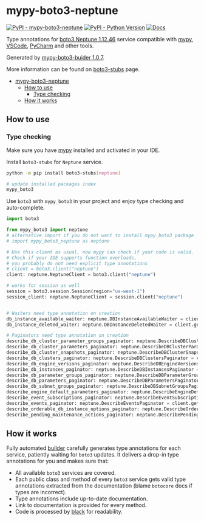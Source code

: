 # mypy-boto3-neptune

[![PyPI - mypy-boto3-neptune](https://img.shields.io/pypi/v/mypy-boto3-neptune.svg?color=blue)](https://pypi.org/project/mypy-boto3-neptune)
[![PyPI - Python Version](https://img.shields.io/pypi/pyversions/mypy-boto3-neptune.svg?color=blue)](https://pypi.org/project/mypy-boto3-neptune)
[![Docs](https://img.shields.io/readthedocs/mypy-boto3-builder.svg?color=blue)](https://mypy-boto3-builder.readthedocs.io/)

Type annotations for
[boto3.Neptune 1.12.46](https://boto3.amazonaws.com/v1/documentation/api/1.12.46/reference/services/neptune.html#Neptune) service
compatible with [mypy](https://github.com/python/mypy), [VSCode](https://code.visualstudio.com/),
[PyCharm](https://www.jetbrains.com/pycharm/) and other tools.

Generated by [mypy-boto3-buider 1.0.7](https://github.com/vemel/mypy_boto3_builder).

More information can be found on [boto3-stubs](https://pypi.org/project/boto3-stubs/) page.

- [mypy-boto3-neptune](#mypy-boto3-neptune)
  - [How to use](#how-to-use)
    - [Type checking](#type-checking)
  - [How it works](#how-it-works)

## How to use

### Type checking

Make sure you have [mypy](https://github.com/python/mypy) installed and activated in your IDE.

Install `boto3-stubs` for `Neptune` service.

```bash
python -m pip install boto3-stubs[neptune]

# update installed packages index
mypy_boto3
```

Use `boto3` with `mypy_boto3` in your project and enjoy type checking and auto-complete.

```python
import boto3

from mypy_boto3 import neptune
# alternative import if you do not want to install mypy_boto3 package
# import mypy_boto3_neptune as neptune

# Use this client as usual, now mypy can check if your code is valid.
# Check if your IDE supports function overloads,
# you probably do not need explicit type annotations
# client = boto3.client("neptune")
client: neptune.NeptuneClient = boto3.client("neptune")

# works for session as well
session = boto3.session.Session(region="us-west-1")
session_client: neptune.NeptuneClient = session.client("neptune")


# Waiters need type annotation on creation
db_instance_available_waiter: neptune.DBInstanceAvailableWaiter = client.get_waiter("db_instance_available")
db_instance_deleted_waiter: neptune.DBInstanceDeletedWaiter = client.get_waiter("db_instance_deleted")

# Paginators need type annotation on creation
describe_db_cluster_parameter_groups_paginator: neptune.DescribeDBClusterParameterGroupsPaginator = client.get_paginator("describe_db_cluster_parameter_groups")
describe_db_cluster_parameters_paginator: neptune.DescribeDBClusterParametersPaginator = client.get_paginator("describe_db_cluster_parameters")
describe_db_cluster_snapshots_paginator: neptune.DescribeDBClusterSnapshotsPaginator = client.get_paginator("describe_db_cluster_snapshots")
describe_db_clusters_paginator: neptune.DescribeDBClustersPaginator = client.get_paginator("describe_db_clusters")
describe_db_engine_versions_paginator: neptune.DescribeDBEngineVersionsPaginator = client.get_paginator("describe_db_engine_versions")
describe_db_instances_paginator: neptune.DescribeDBInstancesPaginator = client.get_paginator("describe_db_instances")
describe_db_parameter_groups_paginator: neptune.DescribeDBParameterGroupsPaginator = client.get_paginator("describe_db_parameter_groups")
describe_db_parameters_paginator: neptune.DescribeDBParametersPaginator = client.get_paginator("describe_db_parameters")
describe_db_subnet_groups_paginator: neptune.DescribeDBSubnetGroupsPaginator = client.get_paginator("describe_db_subnet_groups")
describe_engine_default_parameters_paginator: neptune.DescribeEngineDefaultParametersPaginator = client.get_paginator("describe_engine_default_parameters")
describe_event_subscriptions_paginator: neptune.DescribeEventSubscriptionsPaginator = client.get_paginator("describe_event_subscriptions")
describe_events_paginator: neptune.DescribeEventsPaginator = client.get_paginator("describe_events")
describe_orderable_db_instance_options_paginator: neptune.DescribeOrderableDBInstanceOptionsPaginator = client.get_paginator("describe_orderable_db_instance_options")
describe_pending_maintenance_actions_paginator: neptune.DescribePendingMaintenanceActionsPaginator = client.get_paginator("describe_pending_maintenance_actions")
```

## How it works

Fully automated [builder](https://github.com/vemel/mypy_boto3_builder) carefully generates
type annotations for each service, patiently waiting for `boto3` updates. It delivers
a drop-in type annotations for you and makes sure that:

- All available `boto3` services are covered.
- Each public class and method of every `boto3` service gets valid type annotations
  extracted from the documentation (blame `botocore` docs if types are incorrect).
- Type annotations include up-to-date documentation.
- Link to documentation is provided for every method.
- Code is processed by [black](https://github.com/psf/black) for readability.